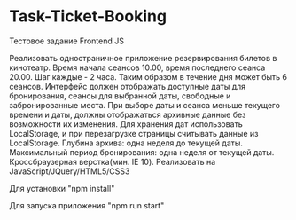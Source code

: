 # Task-Ticket-Booking

Тестовое задание Frontend JS

Реализовать одностраничное приложение резервирования билетов в кинотеатр. 
Время начала сеансов 10.00, время последнего сеанса 20.00. Шаг каждые - 2 
часа. Таким образом в течение дня может быть 6 сеансов.
Интерфейс должен отображать доступные даты для бронирования, сеансы для 
выбранной даты, свободные и забронированные места. При выборе даты и сеанса 
меньше текущего времени и даты, должны отображаться архивные данные без 
возможности их изменения.
Для хранения дат использовать LocalStorage, и при перезагрузке страницы 
считывать данные из LocalStorage.
Глубина архива: одна неделя до текущей даты. Максимальный период 
бронирования: одна неделя от текущей даты.
Кроссбраузерная верстка(мин. IE 10).
Реализовать на JavaScript/JQuery/HTML5/CSS3



Для установки "npm install"

Для запуска приложения "npm run start"
